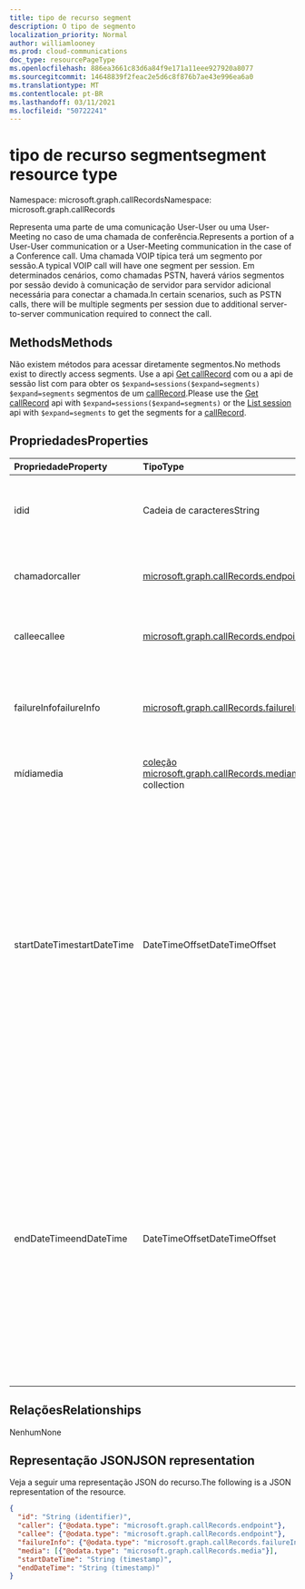 ```yaml
---
title: tipo de recurso segment
description: O tipo de segmento
localization_priority: Normal
author: williamlooney
ms.prod: cloud-communications
doc_type: resourcePageType
ms.openlocfilehash: 886ea3661c83d6a84f9e171a11eee927920a8077
ms.sourcegitcommit: 14648839f2feac2e5d6c8f876b7ae43e996ea6a0
ms.translationtype: MT
ms.contentlocale: pt-BR
ms.lasthandoff: 03/11/2021
ms.locfileid: "50722241"
---
```

# <a name="segment-resource-type"></a><span data-ttu-id="6358c-103">tipo de recurso segment</span><span class="sxs-lookup"><span data-stu-id="6358c-103">segment resource type</span></span>

<span data-ttu-id="6358c-104">Namespace: microsoft.graph.callRecords</span><span class="sxs-lookup"><span data-stu-id="6358c-104">Namespace: microsoft.graph.callRecords</span></span>

<span data-ttu-id="6358c-105">Representa uma parte de uma comunicação User-User ou uma User-Meeting no caso de uma chamada de conferência.</span><span class="sxs-lookup"><span data-stu-id="6358c-105">Represents a portion of a User-User communication or a User-Meeting communication in the case of a Conference call.</span></span> <span data-ttu-id="6358c-106">Uma chamada VOIP típica terá um segmento por sessão.</span><span class="sxs-lookup"><span data-stu-id="6358c-106">A typical VOIP call will have one segment per session.</span></span> <span data-ttu-id="6358c-107">Em determinados cenários, como chamadas PSTN, haverá vários segmentos por sessão devido à comunicação de servidor para servidor adicional necessária para conectar a chamada.</span><span class="sxs-lookup"><span data-stu-id="6358c-107">In certain scenarios, such as PSTN calls, there will be multiple segments per session due to additional server-to-server communication required to connect the call.</span></span>

## <a name="methods"></a><span data-ttu-id="6358c-108">Methods</span><span class="sxs-lookup"><span data-stu-id="6358c-108">Methods</span></span>

<span data-ttu-id="6358c-109">Não existem métodos para acessar diretamente segmentos.</span><span class="sxs-lookup"><span data-stu-id="6358c-109">No methods exist to directly access segments.</span></span> <span data-ttu-id="6358c-110">Use a api [Get callRecord](../api/callrecords-callrecord-get.md) com ou a api de sessão list com para obter os `$expand=sessions($expand=segments)` [](../api/callrecords-session-list.md) `$expand=segments` segmentos de um [callRecord](callrecords-callrecord.md).</span><span class="sxs-lookup"><span data-stu-id="6358c-110">Please use the [Get callRecord](../api/callrecords-callrecord-get.md) api with `$expand=sessions($expand=segments)` or the [List session](../api/callrecords-session-list.md) api with `$expand=segments` to get the segments for a [callRecord](callrecords-callrecord.md).</span></span>

## <a name="properties"></a><span data-ttu-id="6358c-111">Propriedades</span><span class="sxs-lookup"><span data-stu-id="6358c-111">Properties</span></span>

| <span data-ttu-id="6358c-112">Propriedade</span><span class="sxs-lookup"><span data-stu-id="6358c-112">Property</span></span>     | <span data-ttu-id="6358c-113">Tipo</span><span class="sxs-lookup"><span data-stu-id="6358c-113">Type</span></span>        | <span data-ttu-id="6358c-114">Descrição</span><span class="sxs-lookup"><span data-stu-id="6358c-114">Description</span></span> |
|:-------------|:------------|:------------|
|<span data-ttu-id="6358c-115">id</span><span class="sxs-lookup"><span data-stu-id="6358c-115">id</span></span>|<span data-ttu-id="6358c-116">Cadeia de caracteres</span><span class="sxs-lookup"><span data-stu-id="6358c-116">String</span></span>|<span data-ttu-id="6358c-117">Identificador exclusivo do segmento.</span><span class="sxs-lookup"><span data-stu-id="6358c-117">Unique identifier for the segment.</span></span> <span data-ttu-id="6358c-118">Somente leitura.</span><span class="sxs-lookup"><span data-stu-id="6358c-118">Read-only.</span></span>|
|<span data-ttu-id="6358c-119">chamador</span><span class="sxs-lookup"><span data-stu-id="6358c-119">caller</span></span>|[<span data-ttu-id="6358c-120">microsoft.graph.callRecords.endpoint</span><span class="sxs-lookup"><span data-stu-id="6358c-120">microsoft.graph.callRecords.endpoint</span></span>](callrecords-endpoint.md)|<span data-ttu-id="6358c-121">Ponto de extremidade que iniciou esse segmento.</span><span class="sxs-lookup"><span data-stu-id="6358c-121">Endpoint that initiated this segment.</span></span>|
|<span data-ttu-id="6358c-122">callee</span><span class="sxs-lookup"><span data-stu-id="6358c-122">callee</span></span>|[<span data-ttu-id="6358c-123">microsoft.graph.callRecords.endpoint</span><span class="sxs-lookup"><span data-stu-id="6358c-123">microsoft.graph.callRecords.endpoint</span></span>](callrecords-endpoint.md)|<span data-ttu-id="6358c-124">Ponto de extremidade que respondeu a esse segmento.</span><span class="sxs-lookup"><span data-stu-id="6358c-124">Endpoint that answered this segment.</span></span>|
|<span data-ttu-id="6358c-125">failureInfo</span><span class="sxs-lookup"><span data-stu-id="6358c-125">failureInfo</span></span>|[<span data-ttu-id="6358c-126">microsoft.graph.callRecords.failureInfo</span><span class="sxs-lookup"><span data-stu-id="6358c-126">microsoft.graph.callRecords.failureInfo</span></span>](callrecords-failureinfo.md)|<span data-ttu-id="6358c-127">Informações de falha associadas ao segmento se falharem.</span><span class="sxs-lookup"><span data-stu-id="6358c-127">Failure information associated with the segment if it failed.</span></span>|
|<span data-ttu-id="6358c-128">mídia</span><span class="sxs-lookup"><span data-stu-id="6358c-128">media</span></span>|<span data-ttu-id="6358c-129">[coleção microsoft.graph.callRecords.media](callrecords-media.md)</span><span class="sxs-lookup"><span data-stu-id="6358c-129">[microsoft.graph.callRecords.media](callrecords-media.md) collection</span></span>|<span data-ttu-id="6358c-130">Mídia associada a esse segmento.</span><span class="sxs-lookup"><span data-stu-id="6358c-130">Media associated with this segment.</span></span>|
|<span data-ttu-id="6358c-131">startDateTime</span><span class="sxs-lookup"><span data-stu-id="6358c-131">startDateTime</span></span>|<span data-ttu-id="6358c-132">DateTimeOffset</span><span class="sxs-lookup"><span data-stu-id="6358c-132">DateTimeOffset</span></span>|<span data-ttu-id="6358c-133">Hora UTC quando o segmento foi iniciado.</span><span class="sxs-lookup"><span data-stu-id="6358c-133">UTC time when the segment started.</span></span> <span data-ttu-id="6358c-134">O tipo DateTimeOffset representa informações de data e hora usando o formato ISO 8601 e está sempre no horário UTC.</span><span class="sxs-lookup"><span data-stu-id="6358c-134">The DateTimeOffset type represents date and time information using ISO 8601 format and is always in UTC time.</span></span> <span data-ttu-id="6358c-135">Por exemplo, meia-noite UTC em 1 de janeiro de 2014 é `2014-01-01T00:00:00Z`</span><span class="sxs-lookup"><span data-stu-id="6358c-135">For example, midnight UTC on Jan 1, 2014 is `2014-01-01T00:00:00Z`</span></span>|
|<span data-ttu-id="6358c-136">endDateTime</span><span class="sxs-lookup"><span data-stu-id="6358c-136">endDateTime</span></span>|<span data-ttu-id="6358c-137">DateTimeOffset</span><span class="sxs-lookup"><span data-stu-id="6358c-137">DateTimeOffset</span></span>|<span data-ttu-id="6358c-138">Hora UTC quando o segmento terminou.</span><span class="sxs-lookup"><span data-stu-id="6358c-138">UTC time when the segment ended.</span></span> <span data-ttu-id="6358c-139">O tipo DateTimeOffset representa informações de data e hora usando o formato ISO 8601 e está sempre no horário UTC.</span><span class="sxs-lookup"><span data-stu-id="6358c-139">The DateTimeOffset type represents date and time information using ISO 8601 format and is always in UTC time.</span></span> <span data-ttu-id="6358c-140">Por exemplo, meia-noite UTC em 1 de janeiro de 2014 é `2014-01-01T00:00:00Z`</span><span class="sxs-lookup"><span data-stu-id="6358c-140">For example, midnight UTC on Jan 1, 2014 is `2014-01-01T00:00:00Z`</span></span>|

## <a name="relationships"></a><span data-ttu-id="6358c-141">Relações</span><span class="sxs-lookup"><span data-stu-id="6358c-141">Relationships</span></span>

<span data-ttu-id="6358c-142">Nenhum</span><span class="sxs-lookup"><span data-stu-id="6358c-142">None</span></span>

## <a name="json-representation"></a><span data-ttu-id="6358c-143">Representação JSON</span><span class="sxs-lookup"><span data-stu-id="6358c-143">JSON representation</span></span>

<span data-ttu-id="6358c-144">Veja a seguir uma representação JSON do recurso.</span><span class="sxs-lookup"><span data-stu-id="6358c-144">The following is a JSON representation of the resource.</span></span>

<!-- {
  "blockType": "resource",
  "optionalProperties": [

  ],
  "@odata.type": "microsoft.graph.callRecords.segment",
  "keyProperty": "id"
}-->

```json
{
  "id": "String (identifier)",
  "caller": {"@odata.type": "microsoft.graph.callRecords.endpoint"},
  "callee": {"@odata.type": "microsoft.graph.callRecords.endpoint"},
  "failureInfo": {"@odata.type": "microsoft.graph.callRecords.failureInfo"},
  "media": [{"@odata.type": "microsoft.graph.callRecords.media"}],
  "startDateTime": "String (timestamp)",
  "endDateTime": "String (timestamp)"
}
```

<!-- uuid: 16cd6b66-4b1a-43a1-adaf-3a886856ed98
2019-02-04 14:57:30 UTC -->
<!-- {
  "type": "#page.annotation",
  "description": "segment resource",
  "keywords": "",
  "section": "documentation",
  "tocPath": ""
}-->
